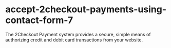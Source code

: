 # accept-2checkout-payments-using-contact-form-7
The 2Checkout Payment system provides a secure, simple means of authorizing credit and debit card transactions from your website.
